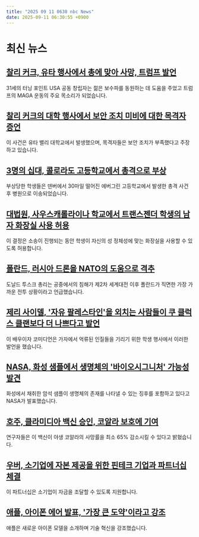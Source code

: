 ```yaml
---
title: "2025 09 11 0630 nbc News"
date: 2025-09-11 06:30:55 +0900
---
```


# 최신 뉴스

## [찰리 커크, 유타 행사에서 총에 맞아 사망, 트럼프 발언](https://www.nbcnews.com/news/us-news/live-blog/live-updates-shooting-charlie-kirk-event-utah-rcna230437)
31세의 터닝 포인트 USA 공동 창립자는 젊은 보수파를 동원하는 데 도움을 주었고 트럼프의 MAGA 운동의 주요 목소리가 되었습니다.

## [찰리 커크의 대학 행사에서 보안 조치 미비에 대한 목격자 증언](https://www.nbcnews.com/news/us-news/charlie-kirk-shooting-witnesses-describe-lax-security-measures-event-rcna230464)
이 사건은 유타 밸리 대학교에서 발생했으며, 목격자들은 보안 조치가 부족했다고 주장하고 있습니다.

## [3명의 십대, 콜로라도 고등학교에서 총격으로 부상](https://www.nbcnews.com/news/us-news/students-wounded-shooting-colorado-evergreen-high-school-rcna230465)
부상당한 학생들은 덴버에서 30마일 떨어진 에버그린 고등학교에서 발생한 총격 사건 후 병원으로 이송되었습니다.

## [대법원, 사우스캐롤라이나 학교에서 트랜스젠더 학생의 남자 화장실 사용 허용](https://www.nbcnews.com/politics/supreme-court/supreme-court-transgender-student-use-boys-restrooms-south-carolina-rcna228807)
이 결정은 소송이 진행되는 동안 학생이 자신의 성 정체성에 맞는 화장실을 사용할 수 있도록 허용합니다.

## [폴란드, 러시아 드론을 NATO의 도움으로 격추](https://www.nbcnews.com/world/europe/poland-engages-russian-drones-airspace-first-time-rcna230251)
도날드 투스크 총리는 공중에서의 침해가 제2차 세계대전 이후 폴란드가 직면한 가장 가까운 전투 상황이라고 언급했습니다.

## [제리 사이델, '자유 팔레스타인'을 외치는 사람들이 쿠 클럭스 클랜보다 더 나쁘다고 발언](https://www.nbcnews.com/news/us-news/jerry-seinfeld-says-people-say-free-palestine-are-worse-ku-klux-klan-rcna230355)
이 배우이자 코미디언은 가자에서 억류된 인질들을 기리기 위한 학생 행사에서 이러한 발언을 했습니다.

## [NASA, 화성 샘플에서 생명체의 '바이오시그니처' 가능성 발견](https://www.nbcnews.com/science/space/nasa-mars-life-biosignature-rcna230187)
화성에서 채취한 암석 샘플이 생명체의 존재를 나타낼 수 있는 징후를 포함하고 있다고 NASA가 발표했습니다.

## [호주, 클라미디아 백신 승인, 코알라 보호에 기여](https://www.nbcnews.com/world/asia/australia-approves-first-chlamydia-vaccine-koalas-ravaged-disease-rcna230264)
연구자들은 이 백신이 야생 코알라의 사망률을 최소 65% 감소시킬 수 있다고 밝혔습니다.

## [우버, 소기업에 자본 제공을 위한 핀테크 기업과 파트너십 체결](https://www.nbcnews.com/business/consumer/uber-partners-pipe-offer-capital-small-businesses-rcna230330)
이 파트너십은 소기업이 자금을 조달할 수 있도록 지원합니다.

## [애플, 아이폰 에어 발표, '가장 큰 도약'이라고 강조](https://www.nbcnews.com/tech/innovation/apple-event-recap-iphone-air-new-watches-translating-airpods-live-rcna230031)
애플은 새로운 아이폰 모델을 소개하며 기술 혁신을 강조했습니다.
